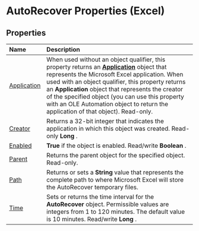 
# AutoRecover Properties (Excel)

## Properties



|**Name**|**Description**|
|:-----|:-----|
|[Application](a316bc83-7cab-0241-2c79-a8ffb533b789.md)|When used without an object qualifier, this property returns an  **[Application](19b73597-5cf9-4f56-8227-b5211f657f6f.md)** object that represents the Microsoft Excel application. When used with an object qualifier, this property returns an **Application** object that represents the creator of the specified object (you can use this property with an OLE Automation object to return the application of that object). Read-only.|
|[Creator](4c0849f0-e27d-de8f-0916-12ef450b10c9.md)|Returns a 32-bit integer that indicates the application in which this object was created. Read-only  **Long** .|
|[Enabled](8c2c153e-27fa-0f6e-2b90-369bcfcb22ad.md)| **True** if the object is enabled. Read/write **Boolean** .|
|[Parent](8e145467-47d2-0038-808d-a7c6765bab6b.md)|Returns the parent object for the specified object. Read-only.|
|[Path](1b95e149-d758-89f9-3879-760ffda01bf8.md)|Returns or sets a  **String** value that represents the complete path to where Microsoft Excel will store the AutoRecover temporary files.|
|[Time](096783b6-77ae-75eb-08cc-fa3978aa6121.md)|Sets or returns the time interval for the  **AutoRecover** object. Permissible values are integers from 1 to 120 minutes. The default value is 10 minutes. Read/write **Long** .|
